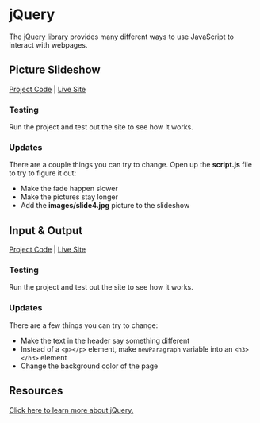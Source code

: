 # jQuery
The [jQuery library](https://jquery.com/) provides many different ways to use JavaScript to interact with webpages.

## Picture Slideshow
[Project Code](https://vscodeedu.com/A9NQxTZc7bWWAPoYdalW) | [Live Site](https://hylandtechclub.com/showcase/UCS/jQuerySlideshow/)

### Testing
Run the project and test out the site to see how it works.

### Updates
There are a couple things you can try to change. Open up the **script.js** file to try to figure it out:

- Make the fade happen slower
- Make the pictures stay longer
- Add the **images/slide4.jpg** picture to the slideshow

## Input & Output
[Project Code](https://vscodeedu.com/89rEbrsWjoPuwCAbtWgZ) | [Live Site](https://hylandtechclub.com/showcase/UCS/jQueryInput/)

### Testing
Run the project and test out the site to see how it works.

### Updates
There are a few things you can try to change:

- Make the text in the header say something different
- Instead of a `<p></p>` element, make `newParagraph` variable into an `<h3></h3>` element
- Change the background color of the page

## Resources
[Click here to learn more about jQuery.](https://www.w3schools.com/jquery/jquery_intro.asp)
